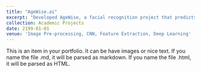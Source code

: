 ```yaml
---
title: "AgeWise.ai"
excerpt: "Developed AgeWise, a facial recognition project that predicts a person’s age range based on their facial features. Achieved competitive accuracy by applying superior Deep Learning approaches and the possibility to customize skincare products. The model was developed using Machine Learning and Deep Learning and hence we were able to detect dark spots, puffy eyes and wrinkles on images in order to understand ageing signs.<br/><img src='/images/500x300.png'>"
collection: Academic Projects
date: 2199-01-01
venue: 'Image Pre-processing, CNN, Feature Extraction, Deep Learning'
---
```


This is an item in your portfolio. It can be have images or nice text. If you name the file .md, it will be parsed as markdown. If you name the file .html, it will be parsed as HTML.
